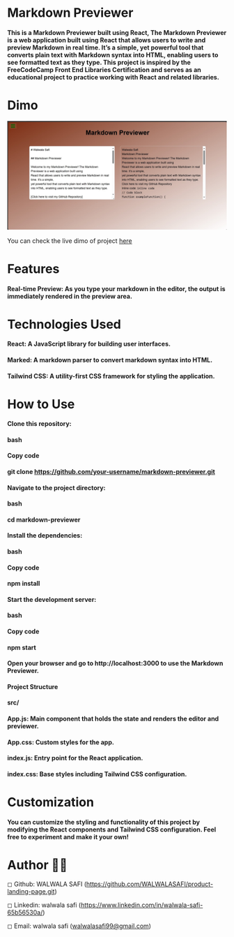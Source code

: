 # Markdown Previewer
#### This is a Markdown Previewer built using React, The Markdown Previewer is a web application built using React that allows users to write and preview Markdown in real time. It’s a simple, yet powerful tool that converts plain text with Markdown syntax into HTML, enabling users to see formatted text as they type. This project is inspired by the FreeCodeCamp Front End Libraries Certification and serves as an educational project to practice working with React and related libraries.


# Dimo 
![pic](<New folder/SharedScreenshot.jpg>)

You can check the live dimo of project [here](https://markdown-previewer-eight-mu.vercel.app/)

# Features
#### Real-time Preview: As you type your markdown in the editor, the output is immediately rendered in the preview area.



# Technologies Used
#### React: A JavaScript library for building user interfaces.
#### Marked: A markdown parser to convert markdown syntax into HTML.
#### Tailwind CSS: A utility-first CSS framework for styling the application.


# How to Use
#### Clone this repository:
#### bash
#### Copy code
#### git clone https://github.com/your-username/markdown-previewer.git
#### Navigate to the project directory:
#### bash
#### cd markdown-previewer
#### Install the dependencies:
#### bash
#### Copy code
#### npm install
#### Start the development server:
#### bash
#### Copy code
#### npm start
#### Open your browser and go to http://localhost:3000 to use the Markdown Previewer.
#### Project Structure
#### src/
#### App.js: Main component that holds the state and renders the editor and previewer.
#### App.css: Custom styles for the app.
#### index.js: Entry point for the React application.
#### index.css: Base styles including Tailwind CSS configuration.



# Customization
#### You can customize the styling and functionality of this project by modifying the React components and Tailwind CSS configuration. Feel free to experiment and make it your own!



# Author 🔵✅
◻ Github: WALWALA SAFI (https://github.com/WALWALASAFI/product-landing-page.git)

◻ Linkedin:  walwala safi (https://www.linkedin.com/in/walwala-safi-65b56530a/)

◻ Email: walwala safi (walwalasafi99@gmail.com)